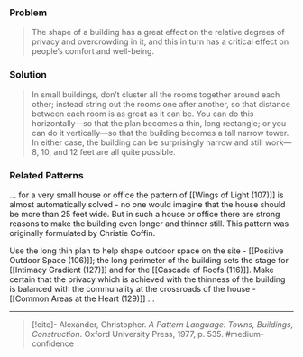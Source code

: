 ### Problem
>The shape of a building has a great effect on the relative degrees of privacy and overcrowding in it, and this in turn has a critical effect on people’s comfort and well-being.

### Solution
>In small buildings, don’t cluster all the rooms together around each other; instead string out the rooms one after another, so that distance between each room is as great as it can be. You can do this horizontally—so that the plan becomes a thin, long rectangle; or you can do it vertically—so that the building becomes a tall narrow tower. In either case, the building can be surprisingly narrow and still work—8, 10, and 12 feet are all quite possible.

### Related Patterns
... for a very small house or office the pattern of [[Wings of Light (107)]] is almost automatically solved - no one would imagine that the house should be more than 25 feet wide. But in such a house or office there are strong reasons to make the building even longer and thinner still. This pattern was originally formulated by Christie Coffin.

Use the long thin plan to help shape outdoor space on the site - [[Positive Outdoor Space (106)]]; the long perimeter of the building sets the stage for [[Intimacy Gradient (127)]] and for the [[Cascade of Roofs (116)]]. Make certain that the privacy which is achieved with the thinness of the building is balanced with the communality at the crossroads of the house - [[Common Areas at the Heart (129)]] ...

---
> [!cite]- Alexander, Christopher. _A Pattern Language: Towns, Buildings, Construction_. Oxford University Press, 1977, p. 535.
> #medium-confidence 